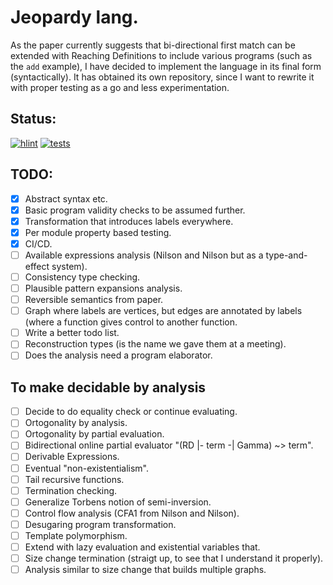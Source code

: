 # Jeopardy lang.

As the paper currently suggests that bi-directional first match can be extended with Reaching Definitions to include various programs (such as the `add` example), I have decided to implement the language in its final form (syntactically). It has obtained its own repository, since I want to rewrite it with proper testing as a go and less experimentation.

## Status:
[![hlint](https://github.com/jtkristensen/Jeopardy/actions/workflows/main-hlint.yaml/badge.svg)](https://github.com/jtkristensen/Jeopardy/actions/workflows/main-hlint.yaml)
[![tests](https://github.com/jtkristensen/Jeopardy/actions/workflows/main-test.yaml/badge.svg)](https://github.com/jtkristensen/Jeopardy/actions/workflows/main-test.yaml)

## TODO:
- [x] Abstract syntax etc.
- [x] Basic program validity checks to be assumed further.
- [x] Transformation that introduces labels everywhere.
- [x] Per module property based testing.
- [x] CI/CD.
- [ ] Available expressions analysis (Nilson and Nilson but as a type-and-effect system).
- [ ] Consistency type checking.
- [ ] Plausible pattern expansions analysis.
- [ ] Reversible semantics from paper.
- [ ] Graph where labels are vertices, but edges are annotated by labels
      (where a function gives control to another function.
- [ ] Write a better todo list.
- [ ] Reconstruction types (is the name we gave them at a meeting).
- [ ] Does the analysis need a program elaborator.

## To make decidable by analysis
- [ ] Decide to do equality check or continue evaluating.
- [ ] Ortogonality by analysis.
- [ ] Ortogonality by partial evaluation.
- [ ] Bidirectional online partial evaluator "(RD |- term -| Gamma) ~> term".
- [ ] Derivable Expressions.
- [ ] Eventual "non-existentialism".
- [ ] Tail recursive functions.
- [ ] Termination checking.
- [ ] Generalize Torbens notion of semi-inversion.
- [ ] Control flow analysis (CFA1 from Nilson and Nilson).
- [ ] Desugaring program transformation.
- [ ] Template polymorphism.
- [ ] Extend with lazy evaluation and existential variables that.
- [ ] Size change termination (straigt up, to see that I understand it properly).
- [ ] Analysis similar to size change that builds multiple graphs.
